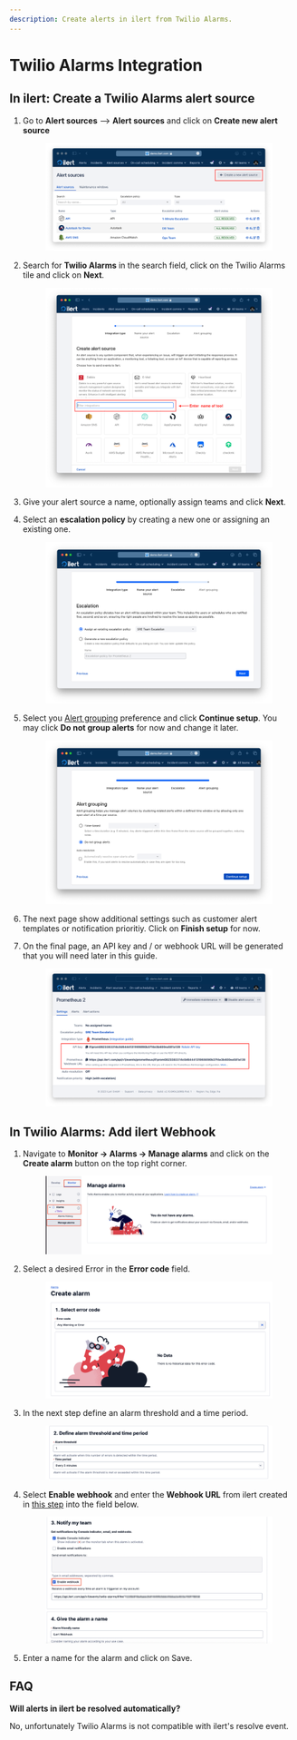 ```yaml
---
description: Create alerts in ilert from Twilio Alarms.
---
```


# Twilio Alarms Integration

## In ilert: Create a Twilio Alarms alert source

1.  Go to **Alert sources** --> **Alert sources** and click on **Create new alert source**

    <figure><img src="../.gitbook/assets/Screenshot 2023-08-28 at 10.21.10.png" alt=""><figcaption></figcaption></figure>
2.  Search for **Twilio Alarms** in the search field, click on the Twilio Alarms tile and click on **Next**.&#x20;

    <figure><img src="../.gitbook/assets/Screenshot 2023-08-28 at 10.24.23.png" alt=""><figcaption></figcaption></figure>
3. Give your alert source a name, optionally assign teams and click **Next**.
4.  Select an **escalation policy** by creating a new one or assigning an existing one.

    <figure><img src="../.gitbook/assets/Screenshot 2023-08-28 at 11.37.47.png" alt=""><figcaption></figcaption></figure>
5.  Select you [Alert grouping](../alerting/alert-sources.md#alert-grouping) preference and click **Continue setup**. You may click **Do not group alerts** for now and change it later.&#x20;

    <figure><img src="../.gitbook/assets/Screenshot 2023-08-28 at 11.38.24.png" alt=""><figcaption></figcaption></figure>
6. The next page show additional settings such as customer alert templates or notification prioritiy. Click on **Finish setup** for now.
7.  On the final page, an API key and / or webhook URL will be generated that you will need later in this guide.

    <figure><img src="../.gitbook/assets/Screenshot 2023-08-28 at 11.47.34 (1).png" alt=""><figcaption></figcaption></figure>

## In Twilio Alarms: Add ilert Webhook

1.  Navigate to **Monitor -> Alarms -> Manage alarms** and click on the **Create alarm** button on the top right corner.



    <figure><img src="../.gitbook/assets/twilio-1.png" alt=""><figcaption></figcaption></figure>
2.  Select a desired Error in the **Error code** field.



    <figure><img src="../.gitbook/assets/twilio-2.png" alt=""><figcaption></figcaption></figure>
3.  In the next step define an alarm threshold and a time period.



    <figure><img src="../.gitbook/assets/twilio-3.png" alt=""><figcaption></figcaption></figure>
4.  Select **Enable webhook** and enter the **Webhook URL** from ilert created in [this step](twilio-alarms.md#in-ilert-create-twilio-alarms-alert-source) into the field below.



    <figure><img src="../.gitbook/assets/twilio-4-1.png" alt=""><figcaption></figcaption></figure>
5. Enter a name for the alarm and click on Save.

## FAQ

**Will alerts in ilert be resolved automatically?**

No, unfortunately Twilio Alarms is not compatible with ilert's resolve event.
